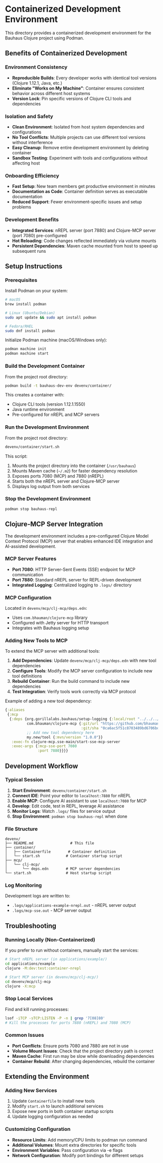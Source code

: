 # Containerized Development Environment

This directory provides a containerized development environment for the Bauhaus Clojure project using Podman.

## Benefits of Containerized Development

### Environment Consistency
- **Reproducible Builds**: Every developer works with identical tool versions (Clojure 1.12.1, Java, etc.)
- **Eliminate "Works on My Machine"**: Container ensures consistent behavior across different host systems
- **Version Lock**: Pin specific versions of Clojure CLI tools and dependencies

### Isolation and Safety
- **Clean Environment**: Isolated from host system dependencies and configurations
- **No Tool Conflicts**: Multiple projects can use different tool versions without interference
- **Easy Cleanup**: Remove entire development environment by deleting container
- **Sandbox Testing**: Experiment with tools and configurations without affecting host

### Onboarding Efficiency
- **Fast Setup**: New team members get productive environment in minutes
- **Documentation as Code**: Container definition serves as executable documentation
- **Reduced Support**: Fewer environment-specific issues and setup problems

### Development Benefits
- **Integrated Services**: nREPL server (port 7880) and Clojure-MCP server (port 7080) pre-configured
- **Hot Reloading**: Code changes reflected immediately via volume mounts
- **Persistent Dependencies**: Maven cache mounted from host to speed up subsequent runs

## Setup Instructions

### Prerequisites

Install Podman on your system:

```bash
# macOS
brew install podman

# Linux (Ubuntu/Debian)
sudo apt update && sudo apt install podman

# Fedora/RHEL
sudo dnf install podman
```

Initialize Podman machine (macOS/Windows only):
```bash
podman machine init
podman machine start
```

### Build the Development Container

From the project root directory:

```bash
podman build -t bauhaus-dev-env devenv/container/
```

This creates a container with:
- Clojure CLI tools (version 1.12.1.1550)
- Java runtime environment
- Pre-configured for nREPL and MCP servers

### Run the Development Environment

From the project root directory:

```bash
devenv/container/start.sh
```

This script:
1. Mounts the project directory into the container (`/usr/bauhaus`)
2. Mounts Maven cache (`~/.m2`) for faster dependency resolution
3. Exposes ports 7080 (MCP) and 7880 (nREPL)
4. Starts both the nREPL server and Clojure-MCP server
5. Displays log output from both services

### Stop the Development Environment

```bash
podman stop bauhaus-repl
```

## Clojure-MCP Server Integration

The development environment includes a pre-configured Clojure Model Context Protocol (MCP) server that enables enhanced IDE integration and AI-assisted development.

### MCP Server Features
- **Port 7080**: HTTP Server-Sent Events (SSE) endpoint for MCP communication
- **Port 7880**: Standard nREPL server for REPL-driven development
- **Integrated Logging**: Centralized logging to `.logs/` directory

### MCP Configuration
Located in `devenv/mcp/clj-mcp/deps.edn`:
- Uses `com.bhauman/clojure-mcp` library
- Configured with Jetty server for HTTP transport
- Integrates with Bauhaus logging setup

### Adding New Tools to MCP

To extend the MCP server with additional tools:

1. **Add Dependencies**: Update `devenv/mcp/clj-mcp/deps.edn` with new tool dependencies
2. **Configure Tools**: Modify the MCP server configuration to include new tool definitions
3. **Rebuild Container**: Run the build command to include new dependencies
4. **Test Integration**: Verify tools work correctly via MCP protocol

Example of adding a new tool dependency:
```clojure
{:aliases
 {:mcp
  {:deps {org.gorillalabs.bauhaus/setup-logging {:local/root "../../../modules/setup/logging"}
          com.bhauman/clojure-mcp {:git/url "https://github.com/bhauman/clojure-mcp.git"
                                   :git/sha "0ca6ac5f51c8703489bd6706bde1b95521f7697c"}
          ;; Add new tool dependency here
          my.new/tool {:mvn/version "1.0.0"}}
   :exec-fn clojure-mcp.sse-main/start-sse-mcp-server
   :exec-args {:mcp-sse-port 7080
               :port 7880}}}}
```

## Development Workflow

### Typical Session
1. **Start Environment**: `devenv/container/start.sh`
2. **Connect IDE**: Point your editor to `localhost:7880` for nREPL
3. **Enable MCP**: Configure AI assistant to use `localhost:7080` for MCP
4. **Develop**: Edit code, test in REPL, leverage AI assistance
5. **Monitor Logs**: Watch `.logs/` files for service output
6. **Stop Environment**: `podman stop bauhaus-repl` when done

### File Structure
```
devenv/
├── README.md                 # This file
├── container/
│   ├── Containerfile        # Container definition
│   └── start.sh            # Container startup script
├── mcp/
│   └── clj-mcp/
│       └── deps.edn        # MCP server dependencies
└── start.sh                # Host startup script
```

### Log Monitoring
Development logs are written to:
- `.logs/applications-example-nrepl.out` - nREPL server output
- `.logs/mcp-sse.out` - MCP server output

## Troubleshooting

### Running Locally (Non-Containerized)

If you prefer to run without containers, manually start the services:

```bash
# Start nREPL server (in applications/example/)
cd applications/example
clojure -M:dev:test:container-nrepl

# Start MCP server (in devenv/mcp/clj-mcp/)
cd devenv/mcp/clj-mcp
clojure -X:mcp
```

### Stop Local Services
Find and kill running processes:
```bash
lsof -iTCP -sTCP:LISTEN -P -n | grep '7[08]80'
# Kill the processes for ports 7880 (nREPL) and 7080 (MCP)
```

### Common Issues
- **Port Conflicts**: Ensure ports 7080 and 7880 are not in use
- **Volume Mount Issues**: Check that the project directory path is correct
- **Maven Cache**: First run may be slow while downloading dependencies
- **Container Rebuild**: After changing dependencies, rebuild the container

## Extending the Environment

### Adding New Services
1. Update `Containerfile` to install new tools
2. Modify `start.sh` to launch additional services
3. Expose new ports in both container startup scripts
4. Update logging configuration as needed

### Customizing Configuration
- **Resource Limits**: Add memory/CPU limits to podman run command
- **Additional Volumes**: Mount extra directories for specific tools
- **Environment Variables**: Pass configuration via -e flags
- **Network Configuration**: Modify port bindings for different setups
